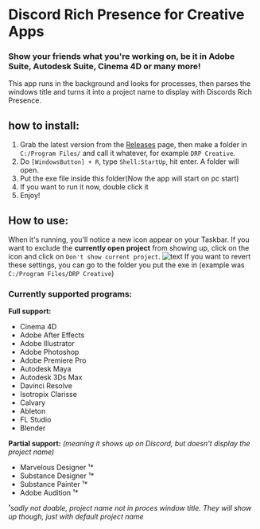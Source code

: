 # Discord Rich Presence for Creative Apps
### Show your friends what you're working on, be it in Adobe Suite, Autodesk Suite, Cinema 4D or many more!
This app runs in the background and looks for processes, then parses the windows title and turns it into a project name to display with Discords Rich Presence.


## how to install:
1. Grab the latest version from the [Releases](https://github.com/djkato/DRP_Creative/releases) page, then make a folder in `C:/Program Files/` and call it whatever, for example `DRP Creative`. 
3. Do `[WindowsButton] + R`, type `Shell:StartUp`, hit enter. A folder will open.
4. Put the exe file inside this folder(Now the app will start on pc start)
5. If you want to run it now, double click it
6. Enjoy!

## How to use:

When it's running, you'll notice a new icon appear on your Taskbar. If you want to exclude the **currently open project** from showing up, click on the icon and click on `Don't show current project`.
![text](https://i.imgur.com/nADffGB.png)
If you want to revert these settings, you can go to the folder you put the exe in (example was `C:/Program Files/DRP Creative`)

### Currently supported programs:
**Full support:**
-   Cinema 4D
-   Adobe After Effects
-   Adobe Illustrator
-   Adobe Photoshop
-   Adobe Premiere Pro
-   Autodesk Maya
-   Autodesk 3Ds Max
-   Davinci Resolve
-   Isotropix Clarisse
-   Calvary
-   Ableton
-   FL Studio
-   Blender

**Partial support:** *(meaning it shows up on Discord, but doesn't display the project name)*
-   Marvelous Designer ¹*
-   Substance Designer ¹*
-   Substance Painter  ¹*
-   Adobe Audition ¹*

¹*sadly not doable, project name not in proces window title. They will show up though, just with default project name*